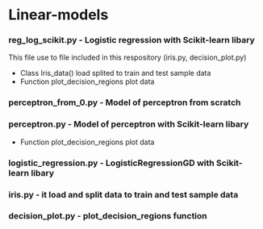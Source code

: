 # Linear-models

### reg_log_scikit.py - Logistic regression with Scikit-learn libary

This file use to file included in this respository (iris.py, decision_plot.py)

- Class Iris_data() load splited to train and test sample data
- Function plot_decision_regions plot data

### perceptron_from_0.py - Model of perceptron from scratch

### perceptron.py - Model of perceptron with Scikit-learn libary

- Function plot_decision_regions plot data

### logistic_regression.py - LogisticRegressionGD with Scikit-learn libary

### iris.py - it load and split data to train and test sample data

### decision_plot.py - plot_decision_regions function
